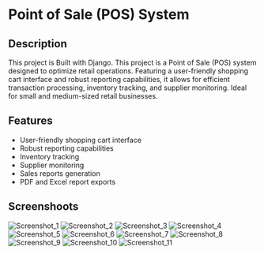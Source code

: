 # Point of Sale (POS) System

## Description
This project is Built with Django.
This project is a Point of Sale (POS) system designed to optimize retail operations. Featuring a user-friendly shopping cart interface and robust reporting capabilities, it allows for efficient transaction processing, inventory tracking, and supplier monitoring. Ideal for small and medium-sized retail businesses.

## Features
- User-friendly shopping cart interface
- Robust reporting capabilities
- Inventory tracking
- Supplier monitoring
- Sales reports generation
- PDF and Excel report exports




## Screenshoots
![Screenshot_1](https://github.com/Waldo0137/tienda/assets/54595253/f70ea2cf-bba0-4d99-8839-48ae8b0357da)
![Screenshot_2](https://github.com/Waldo0137/tienda/assets/54595253/847032b9-eb67-41de-bf89-e1babf66b076)
![Screenshot_3](https://github.com/Waldo0137/tienda/assets/54595253/a401fd11-148b-4b3c-8a7e-8c2e7e60cbcd)
![Screenshot_4](https://github.com/Waldo0137/tienda/assets/54595253/4f98f4e1-8712-460a-9b2e-7db9d30454f6)
![Screenshot_5](https://github.com/Waldo0137/tienda/assets/54595253/fe5b6a6d-64d6-4cf9-b767-341a07bfb004)
![Screenshot_6](https://github.com/Waldo0137/tienda/assets/54595253/afec0024-346d-4119-b1f9-e3ea3cab28dc)
![Screenshot_7](https://github.com/Waldo0137/tienda/assets/54595253/cee83edb-9cd9-4b09-8a04-6fa2c9adc7d1)
![Screenshot_8](https://github.com/Waldo0137/tienda/assets/54595253/1a36b00a-6055-47bf-893e-84e83c9d7000)
![Screenshot_9](https://github.com/Waldo0137/tienda/assets/54595253/d16453c8-516a-40d8-951c-df6ae83f35df)
![Screenshot_10](https://github.com/Waldo0137/tienda/assets/54595253/3d8ec858-8458-4d66-aa69-0bfb1b2be6e1)
![Screenshot_11](https://github.com/Waldo0137/tienda/assets/54595253/e41b4ffe-6cd1-4da6-8045-522af7abb7f7)
